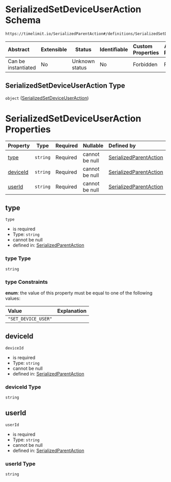 # SerializedSetDeviceUserAction Schema

```txt
https://timelimit.io/SerializedParentAction#/definitions/SerializedSetDeviceUserAction
```




| Abstract            | Extensible | Status         | Identifiable | Custom Properties | Additional Properties | Access Restrictions | Defined In                                                                                        |
| :------------------ | ---------- | -------------- | ------------ | :---------------- | --------------------- | ------------------- | ------------------------------------------------------------------------------------------------- |
| Can be instantiated | No         | Unknown status | No           | Forbidden         | Forbidden             | none                | [SerializedParentAction.schema.json\*](SerializedParentAction.schema.json "open original schema") |

## SerializedSetDeviceUserAction Type

`object` ([SerializedSetDeviceUserAction](serializedparentaction-definitions-serializedsetdeviceuseraction.md))

# SerializedSetDeviceUserAction Properties

| Property              | Type     | Required | Nullable       | Defined by                                                                                                                                                                                                                          |
| :-------------------- | -------- | -------- | -------------- | :---------------------------------------------------------------------------------------------------------------------------------------------------------------------------------------------------------------------------------- |
| [type](#type)         | `string` | Required | cannot be null | [SerializedParentAction](serializedparentaction-definitions-serializedsetdeviceuseraction-properties-type.md "https&#x3A;//timelimit.io/SerializedParentAction#/definitions/SerializedSetDeviceUserAction/properties/type")         |
| [deviceId](#deviceid) | `string` | Required | cannot be null | [SerializedParentAction](serializedparentaction-definitions-serializedsetdeviceuseraction-properties-deviceid.md "https&#x3A;//timelimit.io/SerializedParentAction#/definitions/SerializedSetDeviceUserAction/properties/deviceId") |
| [userId](#userid)     | `string` | Required | cannot be null | [SerializedParentAction](serializedparentaction-definitions-serializedsetdeviceuseraction-properties-userid.md "https&#x3A;//timelimit.io/SerializedParentAction#/definitions/SerializedSetDeviceUserAction/properties/userId")     |

## type




`type`

-   is required
-   Type: `string`
-   cannot be null
-   defined in: [SerializedParentAction](serializedparentaction-definitions-serializedsetdeviceuseraction-properties-type.md "https&#x3A;//timelimit.io/SerializedParentAction#/definitions/SerializedSetDeviceUserAction/properties/type")

### type Type

`string`

### type Constraints

**enum**: the value of this property must be equal to one of the following values:

| Value               | Explanation |
| :------------------ | ----------- |
| `"SET_DEVICE_USER"` |             |

## deviceId




`deviceId`

-   is required
-   Type: `string`
-   cannot be null
-   defined in: [SerializedParentAction](serializedparentaction-definitions-serializedsetdeviceuseraction-properties-deviceid.md "https&#x3A;//timelimit.io/SerializedParentAction#/definitions/SerializedSetDeviceUserAction/properties/deviceId")

### deviceId Type

`string`

## userId




`userId`

-   is required
-   Type: `string`
-   cannot be null
-   defined in: [SerializedParentAction](serializedparentaction-definitions-serializedsetdeviceuseraction-properties-userid.md "https&#x3A;//timelimit.io/SerializedParentAction#/definitions/SerializedSetDeviceUserAction/properties/userId")

### userId Type

`string`
